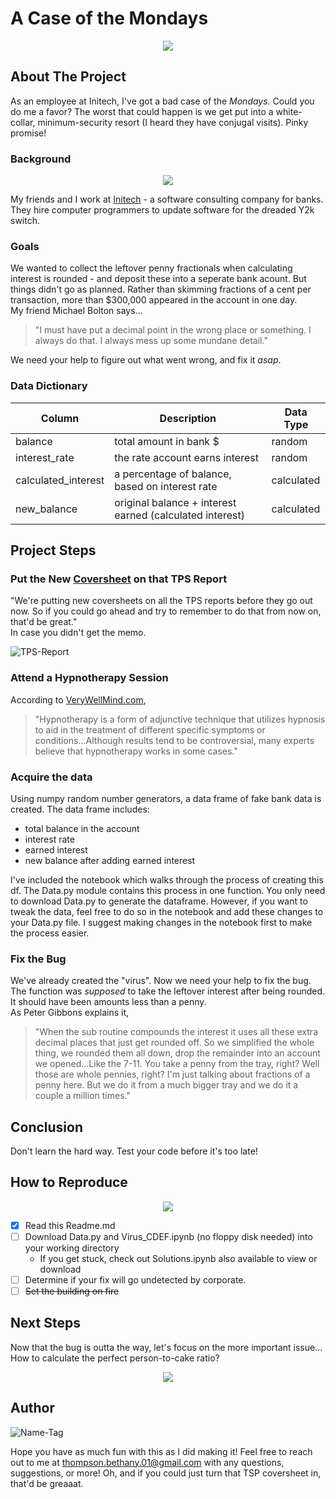 # A Case of the Mondays
<p align="center">
  <img src="https://www.bedfordjones.com/wp-content/uploads/2017/10/Office-Space-images-3691415b-de44-4ecf-a5fb-1f7b416431b-1.jpg">
</p>  

## About The Project
As an employee at Initech, I've got a bad case of the *Mondays*. Could you do me a favor? The worst that could happen is we get put into a white-collar, minimum-security resort (I heard they have conjugal visits). Pinky promise!  
### Background
<p align="center">
  <img src="https://d1yjjnpx0p53s8.cloudfront.net/styles/logo-thumbnail/s3/052013/initech-edited-colors-font-vectorized.png?itok=IQhihDgr">
</p>  

My friends and I work at [Initech](https://movies.stackexchange.com/questions/726/what-kind-of-company-is-initech) - a software consulting company for banks. They hire computer programmers to update software for the dreaded Y2k switch.
### Goals
We wanted to collect the leftover penny fractionals when calculating interest is rounded - and deposit these into a seperate bank acount. But things didn't go as planned. Rather than skimming fractions of a cent per transaction, more than $300,000 appeared in the account in one day.   
My friend Michael Bolton says...   
> "I must have put a decimal point in the wrong place or something.
> I always do that. I always mess up some mundane detail."  

We need your help to figure out what went wrong, and fix it *asap*.
### Data Dictionary
| Column              | Description                                               | Data Type  |
|---------------------|-----------------------------------------------------------|------------|
| balance             | total amount in bank $                                    | random     |
| interest_rate       | the rate account earns interest                           | random     |
| calculated_interest | a percentage of balance, based on interest rate           | calculated |
| new_balance         | original balance + interest earned  (calculated interest) | calculated |  

## Project Steps
### Put the New [Coversheet](https://en.wikipedia.org/wiki/TPS_report) on that TPS Report
"We're putting new coversheets on all the TPS reports before they go out now. So if you could go ahead and try to remember to do that from now on, that'd be great."  
In case you didn't get the memo.  

![TPS-Report](https://upload.wikimedia.org/wikipedia/commons/thumb/7/75/Tps_report.png/440px-Tps_report.png)
### Attend a Hypnotherapy Session
According to [VeryWellMind.com](https://www.verywellmind.com/hypnotherapy-2671993),
> "Hypnotherapy is a form of adjunctive technique that utilizes hypnosis to aid in the treatment of different specific symptoms or conditions...Although results 
> tend to be controversial, many experts believe that hypnotherapy works in some cases."
### Acquire the data
Using numpy random number generators, a data frame of fake bank data is created. The data frame includes:
- total balance in the account
- interest rate
- earned interest
- new balance after adding earned interest  

I've included the notebook which walks through the process of creating this df. The Data.py module contains this process in one function. You only need to download Data.py to generate the dataframe. However, if you want to tweak the data, feel free to do so in the notebook and add these changes to your Data.py file. I suggest making changes in the notebook first to make the process easier.
### Fix the Bug
We've already created the "virus". Now we need your help to fix the bug. The function was *supposed* to take the leftover interest after being rounded. It should have been amounts less than a penny.  
As Peter Gibbons explains it,  
> "When the sub routine compounds the interest it uses all these extra decimal places that just get rounded off. So we simplified the whole thing, we rounded 
> them all down, drop the remainder into an account we opened...Like the 7-11. You take a penny from the tray, right? Well those are whole pennies, right? I'm just 
> talking about fractions of a penny here. But we do it from a much bigger tray and we do it a couple a million times."  

## Conclusion
Don't learn the hard way. Test your code before it's too late!
## How to Reproduce

<p align="center">
  <img src="https://thumbs.gfycat.com/GroundedSophisticatedFieldmouse-size_restricted.gif">
</p> 

- [x] Read this Readme.md
- [ ] Download Data.py and Virus_CDEF.ipynb (no floppy disk needed) into your working directory
    - If you get stuck, check out Solutions.ipynb also available to view or download
- [ ] Determine if your fix will go undetected by corporate.
- [ ] ~~Set the building on fire~~
## Next Steps
Now that the bug is outta the way, let's focus on the more important issue... How to calculate the perfect person-to-cake ratio?  

<p align="center">
  <img src="https://www.teamphoria.com/wp-content/uploads/9imQZkq.jpg">
</p> 

## Author
![Name-Tag](https://i.pinimg.com/originals/e1/56/2b/e1562bc3f546913c96df7903f57fdeb2.png)  

Hope you have as much fun with this as I did making it!
Feel free to reach out to me at thompson.bethany.01@gmail.com with any questions, suggestions, or more!
Oh, and if you could just turn that TSP coversheet in, that'd be greaaat.